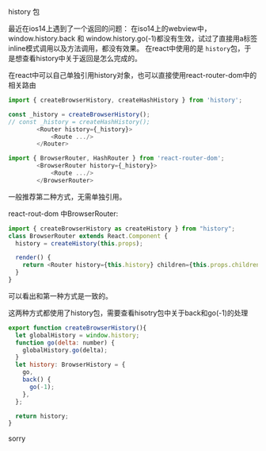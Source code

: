 history 包

最近在ios14上遇到了一个返回的问题：
在iso14上的webview中，window.history.back 和 window.history.go(-1)都没有生效，试过了直接用a标签inline模式调用以及方法调用，都没有效果。
在react中使用的是 `history`包，于是想查看history中关于返回是怎么完成的。

在react中可以自己单独引用history对象，也可以直接使用react-router-dom中的相关路由
```javascript
import { createBrowserHistory, createHashHistory } from 'history';

const _history = createBrowserHistory();
// const _history = createHashHistory();
        <Router history={_history}>
            <Route .../>
        </Router>

```

```javascript
import { BrowserRouter, HashRouter } from 'react-router-dom';
        <BrowserRouter history={_history}>
            <Route .../>
        </BrowserRouter>
```
一般推荐第二种方式，无需单独引用。

react-rout-dom 中BrowserRouter:

```javascript
import { createBrowserHistory as createHistory } from "history";
class BrowserRouter extends React.Component {
  history = createHistory(this.props);

  render() {
    return <Router history={this.history} children={this.props.children} />;
  }
}
```
可以看出和第一种方式是一致的。


这两种方式都使用了history包，需要查看hisotry包中关于back和go(-1)的处理

```javascript
export function createBrowserHistory(){
  let globalHistory = window.history;
  function go(delta: number) {
    globalHistory.go(delta);
  }
  let history: BrowserHistory = {
    go,
    back() {
      go(-1);
    },
  };

  return history;
}

```

sorry



